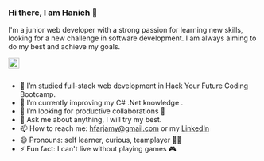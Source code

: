 ### Hi there, I am Hanieh 👋

I'm a junior web developer with a strong passion for learning new skills, looking for a new challenge in software development. 
I am always aiming to do my best and achieve my goals. 

<a href="https://www.linkedin.com/in/haniehfarjami/" rel="nofollow" target="_blank">
  <img align="left" alt="Hanieh LinkdeIN" width="22px" src="https://raw.githubusercontent.com/peterthehan/peterthehan/master/assets/linkedin.svg" style="max-width:100%;">
</a>
<br>
<br>

- 🔭 I’m studied full-stack web development in Hack Your Future Coding Bootcamp.
- 🌱 I’m currently improving my C# .Net knowledge .
- 🤔 I’m looking for productive collaborations 🤝
- 💬 Ask me about anything, I will try my best.
- 📫 How to reach me: hfarjamy@gmail.com or my <a href="https://www.linkedin.com/in/haniehfarjami/" rel="nofollow" target="_blank" >LinkedIn</a>
- 😄 Pronouns: self learner, curious, teamplayer 🙋‍♀️
- ⚡ Fun fact: I can't live without playing games :video_game:
